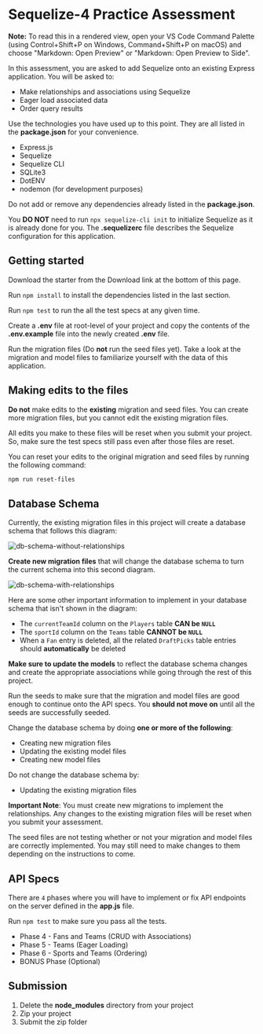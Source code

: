 # Sequelize-4 Practice Assessment

**Note:** To read this in a rendered view, open your VS Code Command Palette
(using Control+Shift+P on Windows, Command+Shift+P on macOS) and choose
"Markdown: Open Preview" or "Markdown: Open Preview to Side".

In this assessment, you are asked to add Sequelize onto an existing Express
application. You will be asked to:

* Make relationships and associations using Sequelize
* Eager load associated data
* Order query results

Use the technologies you have used up to this point. They are all listed in
the **package.json** for your convenience.

* Express.js
* Sequelize
* Sequelize CLI
* SQLite3
* DotENV
* nodemon (for development purposes)

Do not add or remove any dependencies already listed in the **package.json**.

You **DO NOT** need to run `npx sequelize-cli init` to initialize Sequelize as
it is already done for you. The **.sequelizerc** file describes the Sequelize
configuration for this application.

## Getting started

Download the starter from the Download link at the bottom of this page.

Run `npm install` to install the dependencies listed in the last section.

Run `npm test` to run the all the test specs at any given time.

Create a **.env** file at root-level of your project and copy the contents of
the **.env.example** file into the newly created **.env** file.

Run the migration files (Do **not** run the seed files yet). Take a look at the
migration and model files to familiarize yourself with the data of this
application.

## Making edits to the files

**Do not** make edits to the **existing** migration and seed files. You can
create more migration files, but you cannot edit the existing migration files.

All edits you make to these files will be reset when you submit your project.
So, make sure the test specs still pass even after those files are reset.

You can reset your edits to the original migration and seed files by running the
following command:

```bash
npm run reset-files
```

## Database Schema

Currently, the existing migration files in this project will create a database
schema that follows this diagram:

![db-schema-without-relationships]

**Create new migration files** that will change the database schema to turn the
current schema into this second diagram.

![db-schema-with-relationships]

Here are some other important information to implement in your database schema
that isn't shown in the diagram:

* The `currentTeamId` column on the `Players` table **CAN be `NULL`**
* The `sportId` column on the `Teams` table **CANNOT be `NULL`**
* When a `Fan` entry is deleted, all the related `DraftPicks` table entries
  should **automatically** be deleted

**Make sure to update the models** to reflect the database schema changes and
create the appropriate associations while going through the rest of this
project.

Run the seeds to make sure that the migration and model files are good enough
to continue onto the API specs. You **should not move on** until all the seeds
are successfully seeded.

Change the database schema by doing **one or more of the following**:

* Creating new migration files
* Updating the existing model files
* Creating new model files

Do not change the database schema by:

* Updating the existing migration files

**Important Note**: You must create new migrations to implement the
relationships. Any changes to the existing migration files will be reset when
you submit your assessment.

The seed files are not testing whether or not your migration
and model files are correctly implemented. You may still need to make
changes to them depending on the instructions to come.

## API Specs

There are `4` phases where you will have to implement or fix API endpoints
on the server defined in the **app.js** file.

Run `npm test` to make sure you pass all the tests.

- Phase 4 - Fans and Teams (CRUD with Associations)
- Phase 5 - Teams (Eager Loading)
- Phase 6 - Sports and Teams (Ordering)
- BONUS Phase (Optional)


## Submission

1. Delete the **node_modules** directory from your project
2. Zip your project
3. Submit the zip folder

[db-schema-without-relationships]: https://appacademy-open-assets.s3.us-west-1.amazonaws.com/Modular-Curriculum/content/week-11/assessments/practice-db-schema-without-relationships.png
[db-schema-with-relationships]: https://appacademy-open-assets.s3.us-west-1.amazonaws.com/Modular-Curriculum/content/week-11/assessments/practice-db-schema-with-relationships.png